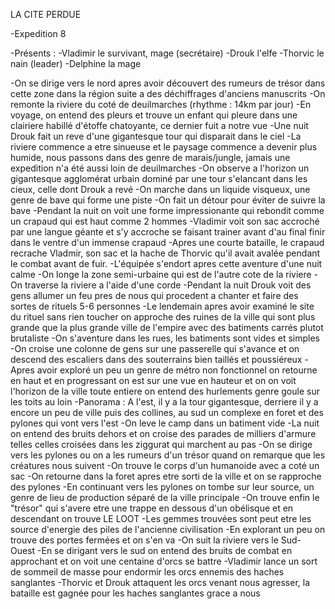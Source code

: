 LA CITE PERDUE

-Expedition 8

-Présents : 
-Vladimir le survivant, mage (secrétaire)
-Drouk l'elfe
-Thorvic le nain (leader)
-Delphine la mage

-On se dirige vers le nord apres avoir découvert des rumeurs de trésor dans cette zone dans la région suite a des déchiffrages d'anciens manuscrits
-On remonte la riviere du coté de deuilmarches (rhythme : 14km par jour)
-En voyage, on entend des pleurs et trouve un enfant qui pleure dans une clairiere habillé d'étoffe chatoyante, ce dernier fuit a notre vue
-Une nuit Drouk fait un reve d'une gigantesque tour qui disparait dans le ciel
-La riviere commence a etre sinueuse et le paysage commence a devenir plus humide, nous passons dans des genre de marais/jungle, jamais une expedition n'a été aussi loin de deuilmarches
-On observe a l'horizon un gigantesque agglomérat urbain dominé par une tour s'elancant dans les cieux, celle dont Drouk a revé
-On marche dans un liquide visqueux, une genre de bave qui forme une piste
-On fait un détour pour éviter de suivre la bave
-Pendant la nuit on voit une forme impressionante qui rebondit comme un crapaud qui est haut comme 2 hommes
-Vladimir voit son sac accroché par une langue géante et s'y accroche se faisant trainer avant d'au final finir dans le ventre d'un immense crapaud
-Apres une courte bataille, le crapaud recrache Vladmir, son sac et la hache de Thorvic qu'il avait avalée pendant le combat avant de fuir.
-L'équipée s'endort apres cette aventure d'une nuit calme
-On longe la zone semi-urbaine qui est de l'autre cote de la riviere
-On traverse la riviere a l'aide d'une corde
-Pendant la nuit Drouk voit des gens allumer un feu pres de nous qui procedent a chanter et faire des sortes de rituels 5-6 personnes
-Le lendemain apres avoir examiné le site du rituel sans rien toucher on approche des ruines de la ville qui sont plus grande que la plus grande ville de l'empire avec des batiments carrés plutot brutaliste
-On s'aventure dans les rues, les batiments sont vides et simples
-On croise une colonne de gens sur une passerelle qui s'avance et on descend des escaliers dans des souterrains bien taillés et poussiéreux
-Apres avoir exploré un peu un genre de métro non fonctionnel on retourne en haut et en progressant on est sur une vue en hauteur et on on voit l'horizon de la ville toute entiere on entend des hurlements genre goule sur les toits au loin
-Panorama : A l'est, il y a la tour gigantesque, derriere il y a encore un peu de ville puis des collines, au sud un complexe en foret et des pylones qui vont vers l'est
-On leve le camp dans un batiment vide
-La nuit on entend des bruits dehors et on croise des parades de milliers d'armure telles celles croisées dans les ziggurat qui marchent au pas
-On se dirige vers les pylones ou on a les rumeurs d'un trésor quand on remarque que les créatures nous suivent
-On trouve le corps d'un humanoide avec a coté un sac
-On retourne dans la foret apres etre sorti de la ville et on se rapproche des pylones 
-En continuant vers les pylones on tombe sur leur source, un genre de lieu de production séparé de la ville principale
-On trouve enfin le "trésor" qui s'avere etre une trappe en dessous d'un obélisque et en descendant on trouve LE LOOT 
-Les gemmes trouvées sont peut etre les source d'energie des piles de l'ancienne civilisation
-En explorant un peu on trouve des portes fermées et on s'en va
-On suit la riviere vers le Sud-Ouest
-En se dirigant vers le sud on entend des bruits de combat en approchant et on voit une centaine d'orcs se battre
-Vladimir lance un sort de sommeil de masse pour endormir les orcs ennemis des haches sanglantes
-Thorvic et Drouk attaquent les orcs venant nous agresser, la bataille est gagnée pour les haches sanglantes grace a nous